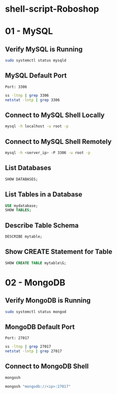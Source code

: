 # shell-script-Roboshop

# 01 - MySQL

## Verify MySQL is Running
```sh
sudo systemctl status mysqld
```

## MySQL Default Port
```
Port: 3306
```
```sh
ss -ltnp | grep 3306
netstat -lntp | grep 3306
```

## Connect to MySQL Shell Locally
```sh
mysql -h localhost -u root -p
```

## Connect to MySQL Shell Remotely
```sh
mysql -h <server_ip> -P 3306 -u root -p
```

## List Databases
```sql
SHOW DATABASES;
```

## List Tables in a Database
```sql
USE mydatabase;
SHOW TABLES;
```

## Describe Table Schema
```sql
DESCRIBE mytable;
```

## Show CREATE Statement for Table
```sql
SHOW CREATE TABLE mytable\G;
```



# 02 - MongoDB

## Verify MongoDB is Running
```sh
sudo systemctl status mongod
```

## MongoDB Default Port
```
Port: 27017
```

```sh
ss -ltnp | grep 27017
netstat -lntp | grep 27017
```

## Connect to MongoDB Shell
```sh
mongosh
```

```sh
mongosh "mongodb://<ip>:27017"
```

